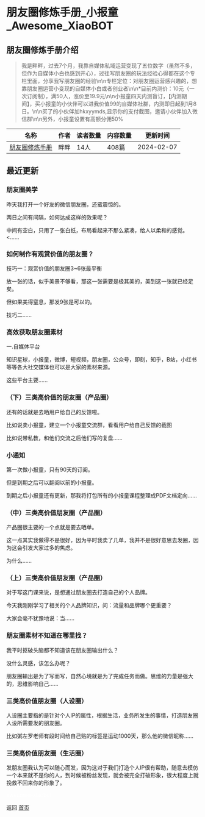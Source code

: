 # 朋友圈修炼手册_小报童_Awesome_XiaoBOT

## 朋友圈修炼手册介绍
> 我是畔畔，过去7个月，我靠自媒体私域运营变现了五位数字（虽然不多，但作为自媒体小白也感到开心），过往写朋友圈的玩法经验心得都在这个专栏里面，分享我写朋友圈的经验\n\n专栏定位：对朋友圈运营感兴趣的，想靠朋友圈运营小变现的自媒体小白或者创业者\n\n*目前内测价：10元（一次订阅制），满50人，涨价至19.9元\n\n小报童四天内测盲订，【内测期间】，买小报童的小伙伴可以进我价值99的自媒体社群，内测即日起到1月8日。\n\n买了的小伙伴加hkxyymds,显示你的支付截图，邀请小伙伴加入微信群\n\n另外，小报童设置有高额分佣50%  
  


|名称|作者|读者数量|内容数量|更新时间|
|---|---|---|---|---|
|[朋友圈修炼手册](https://xiaobot.net/p/hkx0601?refer=0b133df9-27dc-423b-8101-639049001c13)|畔畔|14人|408篇|2024-02-07|

## 最近更新
### 朋友圈美学

昨天我打开一个好友的微信朋友圈，还蛮震惊的。

两日之间有间隔，如何达成这样的效果呢？

中间有空白，只用了一张白纸，布局看起来不那么紧凑，给人以柔和的感觉。<......

### 如何制作有观赏价值的朋友圈？

技巧一：观赏价值的朋友圈3~6张最平衡

放一张的话，似乎美景不够看，那这一张需要是极其美的，美到这一张就已经足矣。

但如果美得窒息，那发9张是可以的。

技巧二......

### 高效获取朋友圈素材

一.自媒体平台

知识星球，小报童，微博，短视频，朋友圈，公众号，即刻，知乎，B站，小红书等等各大社交媒体也可以是大家的素材来源。

这些平台主要......

### （下）三类高价值的朋友圈（产品圈）

还有的话就是去晒用户给自己的反馈啦。

比如说卖小报童，建立一个小报童交流群，看看用户给自己反馈的截图

比如说带私教，和他们交流之后他们写的复盘......

### 小通知

第一次做小报童，只有90天的订阅。

但是到期之后可以翻阅以前的小报童。

到期之后小报童还有更新，那我将打包所有的小报童课程整理成PDF文档定向......

### （中）三类高价值朋友圈（产品圈）

产品圈很主要的一个点就是要去晒单。

这一点其实我做得不是很好，因为平时我卖了几单，我并不是很好意思去发圈，因为这会引发大家过多的焦虑。

为什么......

### （上）三类高价值朋友圈（产品圈）

对于写这门课来说，是想通过朋友圈去打造自己的个人品牌。

今天我刚刚学习了相关的个人品牌知识，问：流量和品牌哪个更重要？

大家会毫不犹豫地说：当......

### 朋友圈素材不知道在哪里找？

我平时抠破头脑都不知道该在朋友圈输出什么？

没什么灵感，该怎么办呢？

朋友圈输出是为了写而写，自然心境就是为了完成任务而做。思维的力量是强大的，思维影响自己......

### 三类高价值朋友圈（人设圈）

人设圈主要指的是针对个人IP的属性，根据生活，业务所发生的事情，打造朋友圈人设所需要发的朋友圈。

比如粥左罗老师有段时间给自己贴的标签是运动1000天，那么他的微信昵称......

### 三类高价值朋友圈（生活圈）

发朋友圈我认为可以随心而发，因为这对于我们打造个人IP很有帮助，随意去模仿一个本来就不是你的人，到时候被粉丝发现，就会被完全打破形象，很大程度上就挽救不回来你的形象了。


<a href="https://github.com/Reno9527/awesome-xiaobot" style="color: white; text-decoration: none;">awesome-xiaobot</a>

返回 [首页](../README.md)
